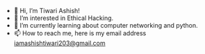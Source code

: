 - 👋 Hi, I’m Tiwari Ashish!
- 👀 I’m interested in Ethical Hacking.
- 🌱 I’m currently learning about computer networking and python.
- 📫 How to reach me, here is my email address iamashishtiwari203@gmail.com
  

<!---
Ashish2k03/Ashish2k03 is a ✨ special ✨ repository because its `README.md` (this file) appears on your GitHub profile.
You can click the Preview link to take a look at your changes.
--->
